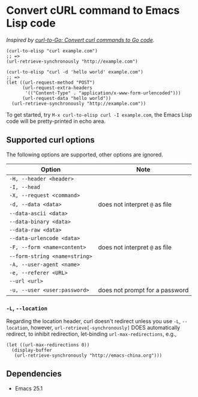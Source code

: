 # Convert cURL command to Emacs Lisp code

_Inspired by [curl-to-Go: Convert curl commands to Go code](https://mholt.github.io/curl-to-go/)._

``` emacs-lisp
(curl-to-elisp "curl example.com")
;; =>
(url-retrieve-synchronously "http://example.com")

(curl-to-elisp "curl -d 'hello world' example.com")
;; =>
(let ((url-request-method "POST")
      (url-request-extra-headers
       '(("Content-Type" . "application/x-www-form-urlencoded")))
      (url-request-data "hello world"))
  (url-retrieve-synchronously "http://example.com"))
```

To get started, try `M-x curl-to-elisp curl -I example.com`, the Emacs Lisp code will be pretty-printed in echo area.

## Supported curl options

The following options are supported, other options are ignored.

| Option                        | Note                           |
|-------------------------------|--------------------------------|
| `-H, --header <header>`       |                                |
| `-I, --head`                  |                                |
| `-X, --request <command>`     |                                |
| `-d, --data <data>`           | does not interpret `@` as file |
| `--data-ascii <data>`         |                                |
| `--data-binary <data>`        |                                |
| `--data-raw <data>`           |                                |
| `--data-urlencode <data>`     |                                |
| `-F, --form <name=content>`   | does not interpret `@` as file |
| `--form-string <name=string>` |                                |
| `-A, --user-agent <name>`     |                                |
| `-e, --referer <URL>`         |                                |
| `--url <url>`                 |                                |
| `-u, --user <user:password>`  | does not prompt for a password |

### `-L`, `--location`

Regarding the location header, curl doesn't redirect unless you use `-L`,
`--location`, however, `url-retrieve[-synchronously]` DOES automatically
redirect, to inhibit redirection, let-binding `url-max-redirections`, e.g.,

``` emacs-lisp
(let ((url-max-redirections 0))
  (display-buffer
   (url-retrieve-synchronously "http://emacs-china.org")))
```

## Dependencies

- Emacs 25.1
